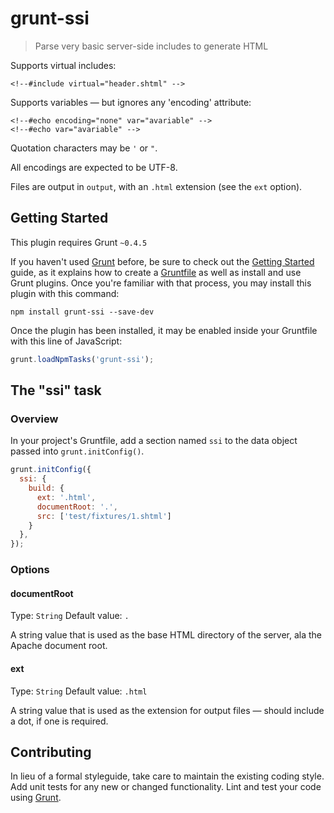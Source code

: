 # grunt-ssi

> Parse very basic server-side includes to generate HTML

Supports virtual includes:

    <!--#include virtual="header.shtml" -->

Supports variables — but ignores any 'encoding' attribute:

    <!--#echo encoding="none" var="avariable" -->
    <!--#echo var="avariable" -->

Quotation characters may be `'` or `"`.

All encodings are expected to be UTF-8.

Files are output in `output`, with an `.html` extension (see the `ext` option).

## Getting Started
This plugin requires Grunt `~0.4.5`

If you haven't used [Grunt](http://gruntjs.com/) before, be sure to check out the [Getting Started](http://gruntjs.com/getting-started) guide, as it explains how to create a [Gruntfile](http://gruntjs.com/sample-gruntfile) as well as install and use Grunt plugins. Once you're familiar with that process, you may install this plugin with this command:

```shell
npm install grunt-ssi --save-dev
```

Once the plugin has been installed, it may be enabled inside your Gruntfile with this line of JavaScript:

```js
grunt.loadNpmTasks('grunt-ssi');
```

## The "ssi" task

### Overview
In your project's Gruntfile, add a section named `ssi` to the data object passed into `grunt.initConfig()`.

```js
grunt.initConfig({
  ssi: {
    build: {
      ext: '.html',
      documentRoot: '.',
      src: ['test/fixtures/1.shtml']
    }
  },
});
```

### Options

#### documentRoot
Type: `String`
Default value: `.`

A string value that is used as the base HTML directory of the server,
ala the Apache document root.

#### ext
Type: `String`
Default value: `.html`

A string value that is used as the extension for output files — should include a dot, if one is required.

## Contributing
In lieu of a formal styleguide, take care to maintain the existing coding style. Add unit tests for any new or changed functionality. Lint and test your code using [Grunt](http://gruntjs.com/).

